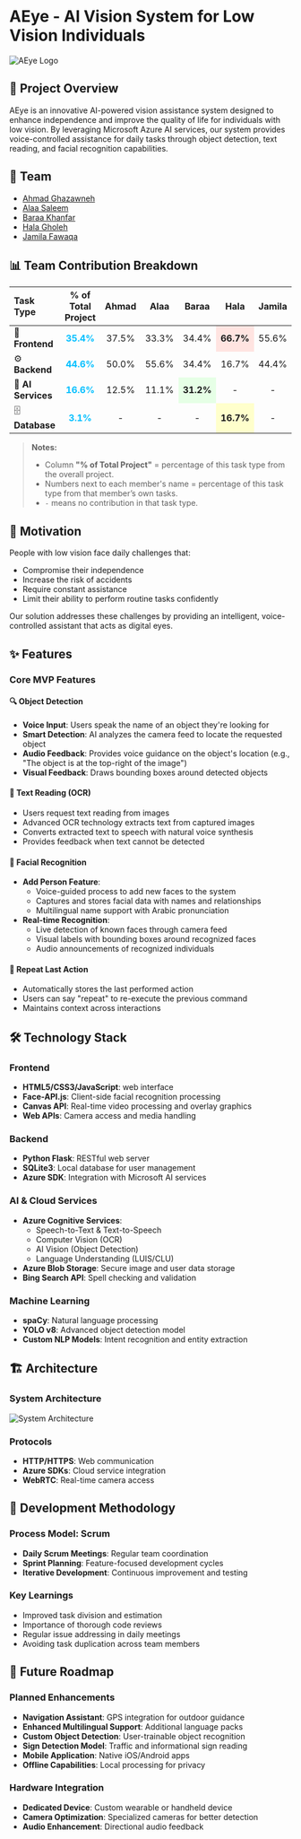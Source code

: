 # AEye - AI Vision System for Low Vision Individuals

![AEye Logo](https://github.com/alaasaleem/AEye/blob/main/static/images/logo.png?raw=true)

## 🎯 Project Overview

AEye is an innovative AI-powered vision assistance system designed to enhance independence and improve the quality of life for individuals with low vision. By leveraging Microsoft Azure AI services, our system provides voice-controlled assistance for daily tasks through object detection, text reading, and facial recognition capabilities.

## 👥 Team

- [Ahmad Ghazawneh]()
- [Alaa Saleem](https://github.com/alaasaleem)
- [Baraa Khanfar](https://github.com/baraakh30)
- [Hala Gholeh](https://github.com/HalaGholeh)
- [Jamila Fawaqa](https://github.com/JamilaFawaqa)

## 📊 Team Contribution Breakdown

<table>
<thead>
<tr>
<th style="text-align:left;">Task Type</th>
<th style="text-align:center;">% of Total Project</th>
<th style="text-align:center;">Ahmad</th>
<th style="text-align:center;">Alaa</th>
<th style="text-align:center;">Baraa</th>
<th style="text-align:center;">Hala</th>
<th style="text-align:center;">Jamila</th>
</tr>
</thead>
<tbody>
<tr>
<td>🎨 <b>Frontend</b></td>
<td style="text-align:center; color:#00bfff;"><b>35.4%</b></td>
<td style="text-align:center;">37.5%</td>
<td style="text-align:center;">33.3%</td>
<td style="text-align:center;">34.4%</td>
<td style="text-align:center; background-color:#ffe4e1;"><b>66.7%</b></td>
<td style="text-align:center;">55.6%</td>
</tr>
<tr>
<td>⚙️ <b>Backend</b></td>
<td style="text-align:center; color:#00bfff;"><b>44.6%</b></td>
<td style="text-align:center;">50.0%</td>
<td style="text-align:center;">55.6%</td>
<td style="text-align:center;">34.4%</td>
<td style="text-align:center;">16.7%</td>
<td style="text-align:center;">44.4%</td>
</tr>
<tr>
<td>🤖 <b>AI Services</b></td>
<td style="text-align:center; color:#00bfff;"><b>16.6%</b></td>
<td style="text-align:center;">12.5%</td>
<td style="text-align:center;">11.1%</td>
<td style="text-align:center; background-color:#e6ffe6;"><b>31.2%</b></td>
<td style="text-align:center;">-</td>
<td style="text-align:center;">-</td>
</tr>
<tr>
<td>🗄️ <b>Database</b></td>
<td style="text-align:center; color:#00bfff;"><b>3.1%</b></td>
<td style="text-align:center;">-</td>
<td style="text-align:center;">-</td>
<td style="text-align:center;">-</td>
<td style="text-align:center; background-color:#ffffcc;"><b>16.7%</b></td>
<td style="text-align:center;">-</td>
</tr>
</tbody>
</table>

> **Notes:**  
> - Column **"% of Total Project"** = percentage of this task type from the overall project.  
> - Numbers next to each member's name = percentage of this task type from that member’s own tasks.  
> - `-` means no contribution in that task type.

## 🚀 Motivation

People with low vision face daily challenges that:
- Compromise their independence
- Increase the risk of accidents  
- Require constant assistance
- Limit their ability to perform routine tasks confidently

Our solution addresses these challenges by providing an intelligent, voice-controlled assistant that acts as digital eyes.

## ✨ Features

### Core MVP Features

#### 🔍 Object Detection
- **Voice Input**: Users speak the name of an object they're looking for
- **Smart Detection**: AI analyzes the camera feed to locate the requested object
- **Audio Feedback**: Provides voice guidance on the object's location (e.g., "The object is at the top-right of the image")
- **Visual Feedback**: Draws bounding boxes around detected objects

#### 📖 Text Reading (OCR)
- Users request text reading from images
- Advanced OCR technology extracts text from captured images
- Converts extracted text to speech with natural voice synthesis
- Provides feedback when text cannot be detected

#### 👤 Facial Recognition
- **Add Person Feature**: 
  - Voice-guided process to add new faces to the system
  - Captures and stores facial data with names and relationships
  - Multilingual name support with Arabic pronunciation
- **Real-time Recognition**:
  - Live detection of known faces through camera feed
  - Visual labels with bounding boxes around recognized faces
  - Audio announcements of recognized individuals

#### 🔄 Repeat Last Action
- Automatically stores the last performed action
- Users can say "repeat" to re-execute the previous command
- Maintains context across interactions

## 🛠 Technology Stack

### Frontend
- **HTML5/CSS3/JavaScript**: web interface
- **Face-API.js**: Client-side facial recognition processing
- **Canvas API**: Real-time video processing and overlay graphics
- **Web APIs**: Camera access and media handling

### Backend
- **Python Flask**: RESTful web server
- **SQLite3**: Local database for user management
- **Azure SDK**: Integration with Microsoft AI services

### AI & Cloud Services
- **Azure Cognitive Services**:
  - Speech-to-Text & Text-to-Speech
  - Computer Vision (OCR)
  - AI Vision (Object Detection)
  - Language Understanding (LUIS/CLU)
- **Azure Blob Storage**: Secure image and user data storage
- **Bing Search API**: Spell checking and validation

### Machine Learning
- **spaCy**: Natural language processing
- **YOLO v8**: Advanced object detection model
- **Custom NLP Models**: Intent recognition and entity extraction

## 🏗 Architecture

### System Architecture
![System Architecture](static/images/Architecture.png)

### Protocols
- **HTTP/HTTPS**: Web communication
- **Azure SDKs**: Cloud service integration
- **WebRTC**: Real-time camera access

## 🎯 Development Methodology

### Process Model: Scrum
- **Daily Scrum Meetings**: Regular team coordination
- **Sprint Planning**: Feature-focused development cycles
- **Iterative Development**: Continuous improvement and testing

### Key Learnings
- Improved task division and estimation
- Importance of thorough code reviews
- Regular issue addressing in daily meetings
- Avoiding task duplication across team members

## 🔮 Future Roadmap

### Planned Enhancements
- **Navigation Assistant**: GPS integration for outdoor guidance
- **Enhanced Multilingual Support**: Additional language packs
- **Custom Object Detection**: User-trainable object recognition
- **Sign Detection Model**: Traffic and informational sign reading
- **Mobile Application**: Native iOS/Android apps
- **Offline Capabilities**: Local processing for privacy

### Hardware Integration
- **Dedicated Device**: Custom wearable or handheld device
- **Camera Optimization**: Specialized cameras for better detection
- **Audio Enhancement**: Directional audio feedback
